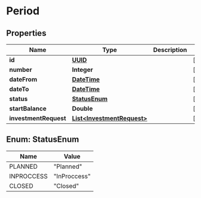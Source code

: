 
# Period

## Properties
Name | Type | Description | Notes
------------ | ------------- | ------------- | -------------
**id** | [**UUID**](UUID.md) |  |  [optional]
**number** | **Integer** |  |  [optional]
**dateFrom** | [**DateTime**](DateTime.md) |  |  [optional]
**dateTo** | [**DateTime**](DateTime.md) |  |  [optional]
**status** | [**StatusEnum**](#StatusEnum) |  |  [optional]
**startBalance** | **Double** |  |  [optional]
**investmentRequest** | [**List&lt;InvestmentRequest&gt;**](InvestmentRequest.md) |  |  [optional]


<a name="StatusEnum"></a>
## Enum: StatusEnum
Name | Value
---- | -----
PLANNED | &quot;Planned&quot;
INPROCCESS | &quot;InProccess&quot;
CLOSED | &quot;Closed&quot;



